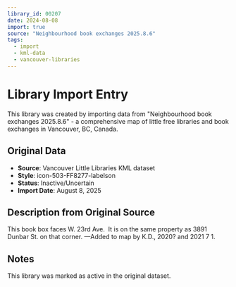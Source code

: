```yaml
---
library_id: 00207
date: 2024-08-08
import: true
source: "Neighbourhood book exchanges 2025.8.6"
tags:
  - import
  - kml-data
  - vancouver-libraries
---
```


# Library Import Entry

This library was created by importing data from "Neighbourhood book exchanges 2025.8.6" - a comprehensive map of little free libraries and book exchanges in Vancouver, BC, Canada.

## Original Data

- **Source**: Vancouver Little Libraries KML dataset
- **Style**: icon-503-FF8277-labelson
- **Status**: Inactive/Uncertain
- **Import Date**: August 8, 2025

## Description from Original Source

This book box faces W. 23rd Ave.  It is on the same property as 3891 Dunbar St. on that corner.
—Added to map by K.D., 2020? and 2021 7 1.



## Notes

This library was marked as active in the original dataset.
